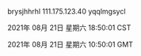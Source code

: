 brysjhhrhl 111.175.123.40 yqqlmgsycl

2021年 08月 21日 星期六 18:50:01 CST

2021年 08月 21日 星期六 10:50:01 GMT
